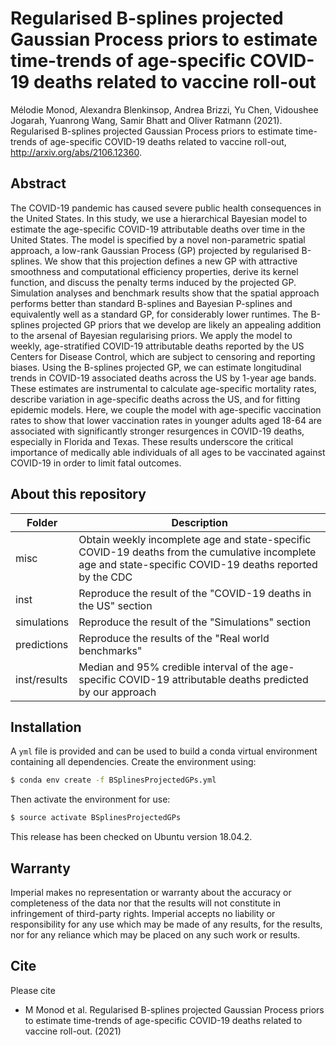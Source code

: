 # Regularised B-splines projected Gaussian Process priors to estimate time-trends of age-specific COVID-19 deaths related to vaccine roll-out

Mélodie Monod, Alexandra Blenkinsop, Andrea Brizzi, Yu Chen, Vidoushee Jogarah, Yuanrong Wang, Samir Bhatt and Oliver Ratmann (2021). Regularised B-splines projected Gaussian Process priors to estimate time-trends of age-specific COVID-19 deaths related to vaccine roll-out, http://arxiv.org/abs/2106.12360.

## Abstract
The COVID-19 pandemic has caused severe public health consequences in the United States.
In this study, we use a hierarchical Bayesian model to estimate the age-specific COVID-19 attributable deaths over time in the United States. The model is specified by a novel non-parametric spatial approach, a low-rank Gaussian Process (GP) projected by regularised B-splines. We show that this projection defines a new GP with attractive smoothness and computational efficiency properties, derive its kernel function, and discuss the penalty terms induced by the projected GP. Simulation analyses and benchmark results show that the spatial approach performs better than standard B-splines and Bayesian P-splines and equivalently well as a standard GP, for considerably lower runtimes. The B-splines projected GP priors that we develop are likely an appealing addition to the arsenal of Bayesian regularising priors.
We apply the model to weekly, age-stratified COVID-19 attributable deaths reported by the US Centers for Disease Control, which are subject to censoring and reporting biases. Using the B-splines projected GP, we can estimate longitudinal trends in COVID-19 associated deaths across the US by 1-year age bands. These estimates are instrumental to calculate age-specific mortality rates, describe variation in age-specific deaths across the US, and for fitting epidemic models. Here, we couple the model with age-specific vaccination rates to show that lower vaccination rates in younger adults aged 18-64 are associated with significantly stronger resurgences in COVID-19 deaths, especially in Florida and Texas. These results underscore the critical importance of medically able individuals of all ages to be vaccinated against COVID-19 in order to limit fatal outcomes. 

## About this repository
| Folder    | Description |
|-----------|------------------------------------------------------|
| misc   | Obtain weekly incomplete age and state-specific COVID-19 deaths from the cumulative incomplete age and state-specific COVID-19 deaths reported by the CDC |
| inst | Reproduce the result of the "COVID-19 deaths in the US" section  |
| simulations      | Reproduce the result of the "Simulations" section |
| predictions | Reproduce the results of the "Real world benchmarks" |
| inst/results | Median and 95\% credible interval of the age-specific COVID-19 attributable deaths predicted by our approach |



## Installation 
A ```yml``` file is provided and can be used to build a conda virtual environment containing all dependencies. Create the environment using:
```bash
$ conda env create -f BSplinesProjectedGPs.yml
```
Then activate the environment for use:
```bash
$ source activate BSplinesProjectedGPs
```

This release has been checked on Ubuntu version 18.04.2.

## Warranty

Imperial makes no representation or warranty about the accuracy or completeness of the data nor that the results will not constitute in infringement of third-party rights. Imperial accepts no liability or responsibility for any use which may be made of any results, for the results, nor for any reliance which may be placed on any such work or results.


## Cite

Please cite 
* M Monod et al. Regularised B-splines projected Gaussian Process priors to estimate time-trends of age-specific COVID-19 deaths related to vaccine roll-out. (2021)

